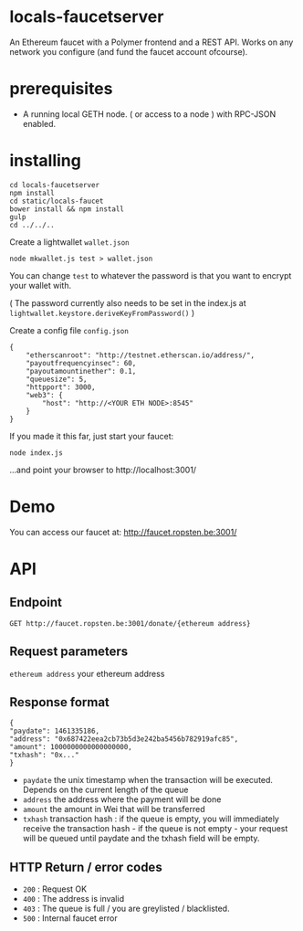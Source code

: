 # locals-faucetserver

An Ethereum faucet with a Polymer frontend and a REST API. Works on any network you configure (and fund the faucet account ofcourse).

# prerequisites

- A running local GETH node. ( or access to a node ) with RPC-JSON enabled.

# installing


```
cd locals-faucetserver
npm install
cd static/locals-faucet
bower install && npm install
gulp
cd ../../..
```

Create a lightwallet ```wallet.json```

```
node mkwallet.js test > wallet.json
```

You can change `test` to whatever the password is that you want to encrypt your wallet with.

( The password currently also needs to be set in the index.js at `lightwallet.keystore.deriveKeyFromPassword()` )

Create a config file ```config.json```

```
{
	"etherscanroot": "http://testnet.etherscan.io/address/",
	"payoutfrequencyinsec": 60,
	"payoutamountinether": 0.1,
	"queuesize": 5,
	"httpport": 3000,
	"web3": {
		"host": "http://<YOUR ETH NODE>:8545"
	}
}
```

If you made it this far, just start your faucet:

```
node index.js
```

...and point your browser to http://localhost:3001/

# Demo

You can access our faucet at:
http://faucet.ropsten.be:3001/

# API

## Endpoint
```GET http://faucet.ropsten.be:3001/donate/{ethereum address}```

## Request parameters
```ethereum address``` your ethereum address

## Response format
```
{
"paydate": 1461335186,
"address": "0x687422eea2cb73b5d3e242ba5456b782919afc85",
"amount": 1000000000000000000,
"txhash": "0x..."
}
```

* ```paydate``` the unix timestamp when the transaction will be executed. Depends on the current length of the queue
* ```address``` the address where the payment will be done
* ```amount``` the amount in Wei that will be transferred
* ```txhash``` transaction hash : if the queue is empty, you will immediately receive the transaction hash - if the queue is not empty - your request will be queued until paydate and the txhash field will be empty.

## HTTP Return / error codes

* ```200``` : Request OK
* ```400``` : The address is invalid
* ```403``` : The queue is full / you are greylisted / blacklisted.
* ```500``` : Internal faucet error











